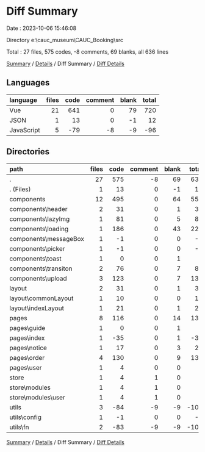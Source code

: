 # Diff Summary

Date : 2023-10-06 15:46:08

Directory e:\\cauc_museum\\CAUC_Booking\\src

Total : 27 files,  575 codes, -8 comments, 69 blanks, all 636 lines

[Summary](results.md) / [Details](details.md) / Diff Summary / [Diff Details](diff-details.md)

## Languages
| language | files | code | comment | blank | total |
| :--- | ---: | ---: | ---: | ---: | ---: |
| Vue | 21 | 641 | 0 | 79 | 720 |
| JSON | 1 | 13 | 0 | -1 | 12 |
| JavaScript | 5 | -79 | -8 | -9 | -96 |

## Directories
| path | files | code | comment | blank | total |
| :--- | ---: | ---: | ---: | ---: | ---: |
| . | 27 | 575 | -8 | 69 | 636 |
| . (Files) | 1 | 13 | 0 | -1 | 12 |
| components | 12 | 495 | 0 | 64 | 559 |
| components\\header | 2 | 31 | 0 | 1 | 32 |
| components\\lazyImg | 1 | 81 | 0 | 5 | 86 |
| components\\loading | 1 | 186 | 0 | 43 | 229 |
| components\\messageBox | 1 | -1 | 0 | 0 | -1 |
| components\\picker | 1 | -1 | 0 | 0 | -1 |
| components\\toast | 1 | 0 | 0 | 1 | 1 |
| components\\transiton | 2 | 76 | 0 | 7 | 83 |
| components\\upload | 3 | 123 | 0 | 7 | 130 |
| layout | 2 | 31 | 0 | 1 | 32 |
| layout\\commonLayout | 1 | 10 | 0 | 0 | 10 |
| layout\\indexLayout | 1 | 21 | 0 | 1 | 22 |
| pages | 8 | 116 | 0 | 14 | 130 |
| pages\\guide | 1 | 0 | 0 | 1 | 1 |
| pages\\index | 1 | -35 | 0 | 1 | -34 |
| pages\\notice | 1 | 17 | 0 | 3 | 20 |
| pages\\order | 4 | 130 | 0 | 9 | 139 |
| pages\\user | 1 | 4 | 0 | 0 | 4 |
| store | 1 | 4 | 1 | 0 | 5 |
| store\\modules | 1 | 4 | 1 | 0 | 5 |
| store\\modules\\user | 1 | 4 | 1 | 0 | 5 |
| utils | 3 | -84 | -9 | -9 | -102 |
| utils\\config | 1 | -1 | 0 | 0 | -1 |
| utils\\fn | 2 | -83 | -9 | -9 | -101 |

[Summary](results.md) / [Details](details.md) / Diff Summary / [Diff Details](diff-details.md)